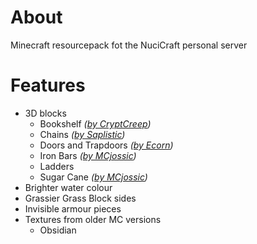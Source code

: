 # About

Minecraft resourcepack fot the NuciCraft personal server

# Features

 - 3D blocks
   - Bookshelf _([by CryptCreep](https://planetminecraft.com/texture-pack/5-variants-of-3d-bookshelf))_
   - Chains _([by Saplistic](https://planetminecraft.com/texture-pack/3d-chains))_
   - Doors and Trapdoors _([by Ecorn](https://planetminecraft.com/texture-pack/3d-doors-amp-trapdoors))_
   - Iron Bars _([by MCjossic](https://curseforge.com/minecraft/texture-packs/three-dimensional-iron-bars))_
   - Ladders
   - Sugar Cane _([by MCjossic](https://curseforge.com/minecraft/texture-packs/three-dimensional-sugar-cane))_
 - Brighter water colour
 - Grassier Grass Block sides
 - Invisible armour pieces
 - Textures from older MC versions
   - Obsidian

